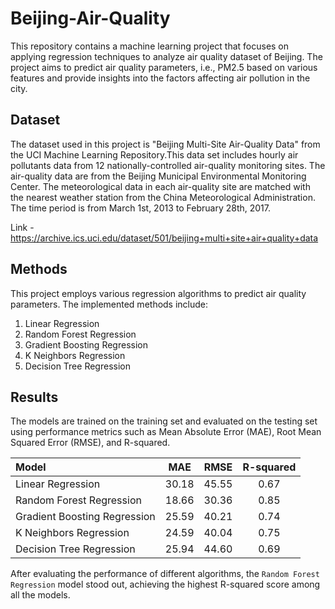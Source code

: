 # Beijing-Air-Quality
This repository contains a machine learning project that focuses on applying regression techniques to analyze air quality dataset of Beijing. The project aims to predict air quality parameters, i.e., PM2.5 based on various features and provide insights into the factors affecting air pollution in the city.

## Dataset
The dataset used in this project is "Beijing Multi-Site Air-Quality Data" from the UCI Machine Learning Repository.This data set includes hourly air pollutants data from 12 nationally-controlled air-quality monitoring sites. The air-quality data are from the Beijing Municipal Environmental Monitoring Center. The meteorological data in each air-quality site are matched with the nearest weather station from the China Meteorological Administration. The time period is from March 1st, 2013 to February 28th, 2017.

Link - https://archive.ics.uci.edu/dataset/501/beijing+multi+site+air+quality+data

## Methods
This project employs various regression algorithms to predict air quality parameters. The implemented methods include:

1. Linear Regression
2. Random Forest Regression
3. Gradient Boosting Regression
4. K Neighbors Regression
5. Decision Tree Regression

## Results

The models are trained on the training set and evaluated on the testing set using performance metrics such as Mean Absolute Error (MAE), Root Mean Squared Error (RMSE), and R-squared.

| Model | MAE | RMSE | R-squared |
| :--- | :---: | :---: | :---: |
| Linear Regression | 30.18 | 45.55 | 0.67 |
| Random Forest Regression | 18.66 | 30.36 | 0.85 |
| Gradient Boosting Regression | 25.59 | 40.21 | 0.74 |
| K Neighbors Regression | 24.59 | 40.04 | 0.75 |
| Decision Tree Regression | 25.94 | 44.60 | 0.69 |

After evaluating the performance of different algorithms, the `Random Forest Regression` model stood out, achieving the highest R-squared score among all the models.
